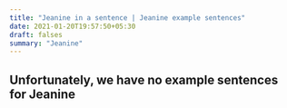 ```yaml
---
title: "Jeanine in a sentence | Jeanine example sentences"
date: 2021-01-20T19:57:50+05:30
draft: falses
summary: "Jeanine"
---
```

## Unfortunately, we have no example sentences for Jeanine                 
